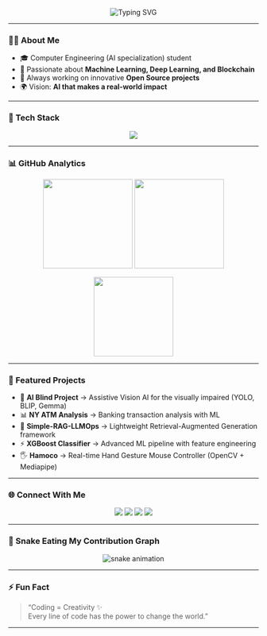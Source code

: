 <!-- ——————————————————————————— -->
<!--   Advanced GitHub Profile README for Parham Dehghan   -->
<!-- ——————————————————————————— -->

<!-- Typing Animation -->
<p align="center">
  <img src="https://readme-typing-svg.herokuapp.com?font=Fira+Code&size=28&pause=1000&color=36BCF7&center=true&vCenter=true&width=600&lines=Hi+there!+I'm+Parham+Dehghan+👋;AI+Engineer+%7C+Python+Developer+%7C+Data+Scientist;Building+Intelligent+%26+Data-Driven+Solutions+🚀" alt="Typing SVG" />
</p>

---

### 👨‍💻 About Me
- 🎓 Computer Engineering (AI specialization) student  
- 🤖 Passionate about **Machine Learning, Deep Learning, and Blockchain**  
- 🚀 Always working on innovative **Open Source projects**  
- 🌍 Vision: **AI that makes a real-world impact**  

---

### 🚀 Tech Stack
<p align="center">
  <img src="https://skillicons.dev/icons?i=python,cpp,js,html,css,react,nodejs,flask,django,mysql,postgres,sqlite,git,docker,linux,aws,tensorflow,pytorch,sklearn&perline=9" />
</p>

---

### 📊 GitHub Analytics
<p align="center">
  <img src="https://github-readme-stats.vercel.app/api?username=Parham-Dehghan&show_icons=true&theme=tokyonight&hide_border=true" height="180" />
  <img src="https://github-readme-streak-stats.herokuapp.com/?user=Parham-Dehghan&theme=tokyonight&hide_border=true" height="180" />
</p>

<p align="center">
  <img src="https://github-readme-stats.vercel.app/api/top-langs/?username=Parham-Dehghan&layout=compact&theme=tokyonight&hide_border=true" height="160" />
</p>

---

### 🌟 Featured Projects
- 🦾 **AI Blind Project** → Assistive Vision AI for the visually impaired (YOLO, BLIP, Gemma)  
- 📊 **NY ATM Analysis** → Banking transaction analysis with ML  
- 🤖 **Simple-RAG-LLMOps** → Lightweight Retrieval-Augmented Generation framework  
- ⚡ **XGBoost Classifier** → Advanced ML pipeline with feature engineering  
- 🖐 **Hamoco** → Real-time Hand Gesture Mouse Controller (OpenCV + Mediapipe)  

---

### 🌐 Connect With Me
<p align="center">
  <a href="https://www.linkedin.com/in/parham-dehghan-822101367"><img src="https://img.shields.io/badge/LinkedIn-0077B5?style=for-the-badge&logo=linkedin&logoColor=white"/></a>
  <a href="https://kaggle.com/parhamde"><img src="https://img.shields.io/badge/Kaggle-20BEFF?style=for-the-badge&logo=kaggle&logoColor=white"/></a>
  <a href="https://t.me/machine_learning7"><img src="https://img.shields.io/badge/Telegram-0088CC?style=for-the-badge&logo=telegram&logoColor=white"/></a>
  <a href="https://www.youtube.com/@dehghanparham6"><img src="https://img.shields.io/badge/YouTube-FF0000?style=for-the-badge&logo=youtube&logoColor=white"/></a>
</p>

---

### 🐍 Snake Eating My Contribution Graph
<p align="center">
  <img src="https://github.com/Parham-Dehghan/Parham-Dehghan/blob/output/github-contribution-grid-snake.svg" alt="snake animation" />
</p>

---

### ⚡ Fun Fact
> “Coding = Creativity ✨  
> Every line of code has the power to change the world.”  

---
